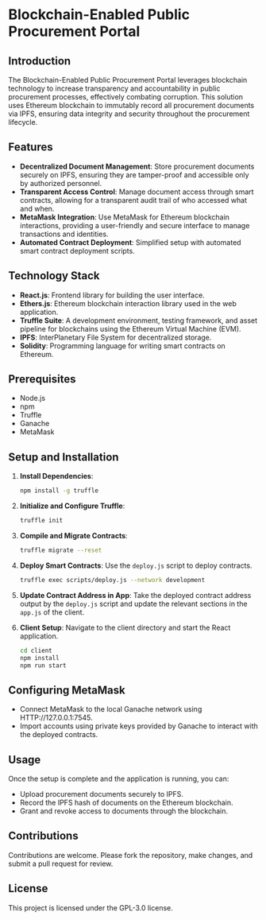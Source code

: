 # Blockchain-Enabled Public Procurement Portal

## Introduction

The Blockchain-Enabled Public Procurement Portal leverages blockchain technology to increase transparency and accountability in public procurement processes, effectively combating corruption. This solution uses Ethereum blockchain to immutably record all procurement documents via IPFS, ensuring data integrity and security throughout the procurement lifecycle.

## Features

- **Decentralized Document Management**: Store procurement documents securely on IPFS, ensuring they are tamper-proof and accessible only by authorized personnel.
- **Transparent Access Control**: Manage document access through smart contracts, allowing for a transparent audit trail of who accessed what and when.
- **MetaMask Integration**: Use MetaMask for Ethereum blockchain interactions, providing a user-friendly and secure interface to manage transactions and identities.
- **Automated Contract Deployment**: Simplified setup with automated smart contract deployment scripts.

## Technology Stack

- **React.js**: Frontend library for building the user interface.
- **Ethers.js**: Ethereum blockchain interaction library used in the web application.
- **Truffle Suite**: A development environment, testing framework, and asset pipeline for blockchains using the Ethereum Virtual Machine (EVM).
- **IPFS**: InterPlanetary File System for decentralized storage.
- **Solidity**: Programming language for writing smart contracts on Ethereum.

## Prerequisites

- Node.js
- npm
- Truffle
- Ganache
- MetaMask

## Setup and Installation

1. **Install Dependencies**:
    ```bash
    npm install -g truffle
    ```

2. **Initialize and Configure Truffle**:
    ```bash
    truffle init
    ```

3. **Compile and Migrate Contracts**:
    ```bash
    truffle migrate --reset
    ```

4. **Deploy Smart Contracts**:
    Use the `deploy.js` script to deploy contracts.
    ```bash
    truffle exec scripts/deploy.js --network development
    ```

5. **Update Contract Address in App**:
    Take the deployed contract address output by the `deploy.js` script and update the relevant sections in the `app.js` of the client.

6. **Client Setup**:
    Navigate to the client directory and start the React application.
    ```bash
    cd client
    npm install
    npm run start
    ```

## Configuring MetaMask

- Connect MetaMask to the local Ganache network using HTTP://127.0.0.1:7545.
- Import accounts using private keys provided by Ganache to interact with the deployed contracts.

## Usage

Once the setup is complete and the application is running, you can:

- Upload procurement documents securely to IPFS.
- Record the IPFS hash of documents on the Ethereum blockchain.
- Grant and revoke access to documents through the blockchain.

## Contributions

Contributions are welcome. Please fork the repository, make changes, and submit a pull request for review.

## License

This project is licensed under the GPL-3.0 license.

